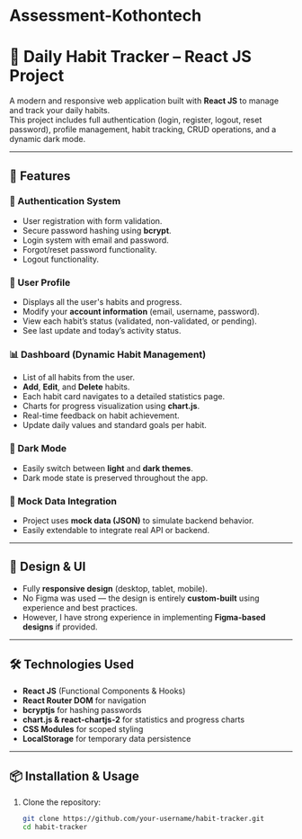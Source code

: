 # Assessment-Kothontech
# 🧠 Daily Habit Tracker – React JS Project

A modern and responsive web application built with **React JS** to manage and track your daily habits.  
This project includes full authentication (login, register, logout, reset password), profile management, habit tracking, CRUD operations, and a dynamic dark mode.

---

## 🚀 Features

### 🔐 Authentication System
- User registration with form validation.
- Secure password hashing using **bcrypt**.
- Login system with email and password.
- Forgot/reset password functionality.
- Logout functionality.

### 👤 User Profile
- Displays all the user's habits and progress.
- Modify your **account information** (email, username, password).
- View each habit’s status (validated, non-validated, or pending).
- See last update and today’s activity status.

### 📊 Dashboard (Dynamic Habit Management)
- List of all habits from the user.
- **Add**, **Edit**, and **Delete** habits.
- Each habit card navigates to a detailed statistics page.
- Charts for progress visualization using **chart.js**.
- Real-time feedback on habit achievement.
- Update daily values and standard goals per habit.

### 🌙 Dark Mode
- Easily switch between **light** and **dark themes**.
- Dark mode state is preserved throughout the app.

### 📁 Mock Data Integration
- Project uses **mock data (JSON)** to simulate backend behavior.
- Easily extendable to integrate real API or backend.

---

## 📱 Design & UI

- Fully **responsive design** (desktop, tablet, mobile).
- No Figma was used — the design is entirely **custom-built** using experience and best practices.
- However, I have strong experience in implementing **Figma-based designs** if provided.

---

## 🛠️ Technologies Used

- **React JS** (Functional Components & Hooks)
- **React Router DOM** for navigation
- **bcryptjs** for hashing passwords
- **chart.js & react-chartjs-2** for statistics and progress charts
- **CSS Modules** for scoped styling
- **LocalStorage** for temporary data persistence

---

## 📦 Installation & Usage

1. Clone the repository:
   ```bash
   git clone https://github.com/your-username/habit-tracker.git
   cd habit-tracker
